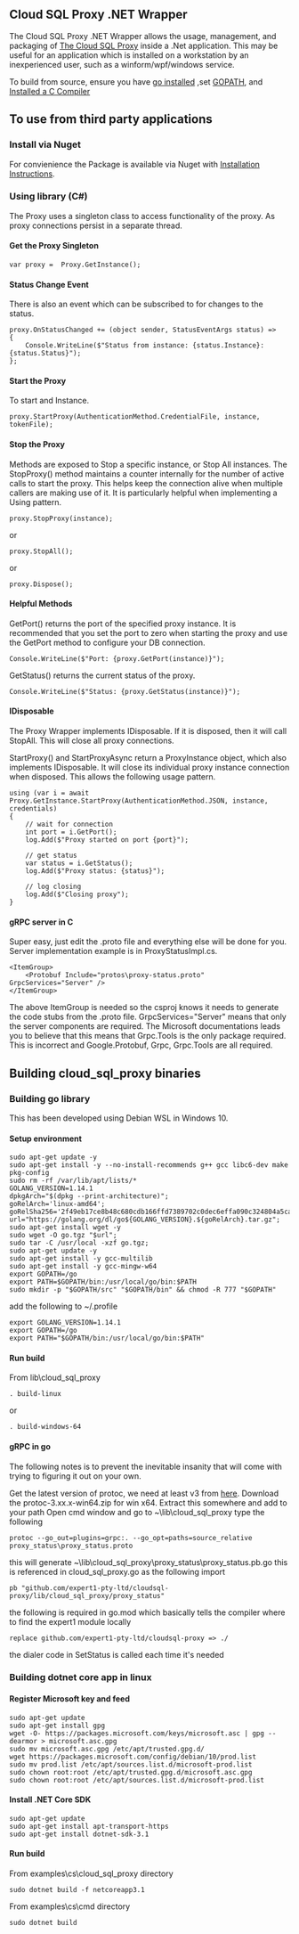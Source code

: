 ## Cloud SQL Proxy .NET Wrapper

The Cloud SQL Proxy .NET Wrapper allows the usage, management, and packaging of [The Cloud SQL Proxy](https://github.com/GoogleCloudPlatform/cloudsql-proxy)
inside a .Net application. This may be useful for an application which is installed on a workstation by an inexperienced user, such as a winform/wpf/windows service.

To build from source, ensure you have [go installed](https://golang.org/doc/install)
,set [GOPATH](https://github.com/golang/go/wiki/GOPATH), and
[Installed a C Compiler](http://mingw-w64.org/doku.php/download/mingw-builds)

## To use from third party applications

### Install via Nuget

For convienience the Package is available via Nuget with [Installation Instructions](https://www.nuget.org/packages/cloudsql-proxy-cs).

### Using library (C#)

The Proxy uses a singleton class to access functionality of the proxy. As proxy connections persist in a separate thread.

#### Get the Proxy Singleton

```
var proxy =  Proxy.GetInstance();
```

#### Status Change Event

There is also an event which can be subscribed to for changes to the status.

```
proxy.OnStatusChanged += (object sender, StatusEventArgs status) =>
{
	Console.WriteLine($"Status from instance: {status.Instance}: {status.Status}");
};
```

#### Start the Proxy

To start and Instance.

```
proxy.StartProxy(AuthenticationMethod.CredentialFile, instance, tokenFile);
```

#### Stop the Proxy

Methods are exposed to Stop a specific instance, or Stop All instances.
The StopProxy() method maintains a counter internally for the number of active calls to start the proxy. This helps keep the connection alive when multiple
callers are making use of it. It is particularly helpful when implementing a Using pattern.

```
proxy.StopProxy(instance);
```

or

```
proxy.StopAll();
```

or

```
proxy.Dispose();
```

#### Helpful Methods

GetPort() returns the port of the specified proxy instance. It is recommended that you set the port to zero when starting
the proxy and use the GetPort method to configure your DB connection.

```
Console.WriteLine($"Port: {proxy.GetPort(instance)}");
```

GetStatus() returns the current status of the proxy.

```
Console.WriteLine($"Status: {proxy.GetStatus(instance)}");
```

#### IDisposable

The Proxy Wrapper implements IDisposable. If it is disposed, then it will call StopAll. This will close all proxy connections.

StartProxy() and StartProxyAsync return a ProxyInstance object, which also implements IDisposable. It will close its individual
proxy instance connection when disposed. This allows the following usage pattern.

```
using (var i = await Proxy.GetInstance.StartProxy(AuthenticationMethod.JSON, instance, credentials)
{
	// wait for connection
	int port = i.GetPort();
	log.Add($"Proxy started on port {port}");

	// get status
	var status = i.GetStatus();
	log.Add($"Proxy status: {status}");

	// log closing
	log.Add($"Closing proxy");
}
```

#### gRPC server in C

Super easy, just edit the .proto file and everything else will be done for you. Server implementation example is in ProxyStatusImpl.cs.

```
<ItemGroup>
	<Protobuf Include="protos\proxy-status.proto" GrpcServices="Server" />
</ItemGroup>
```

The above ItemGroup is needed so the csproj knows it needs to generate the code stubs from the .proto file. GrpcServices="Server" means that only the server components are required. The Microsoft documentations leads you to believe that this means that Grpc.Tools is the only package required. This is incorrect and Google.Protobuf, Grpc, Grpc.Tools are all required.

## Building cloud_sql_proxy binaries

### Building go library

This has been developed using Debian WSL in Windows 10.

#### Setup environment

```
sudo apt-get update -y
sudo apt-get install -y --no-install-recommends g++ gcc libc6-dev make pkg-config
sudo rm -rf /var/lib/apt/lists/*
GOLANG_VERSION=1.14.1
dpkgArch="$(dpkg --print-architecture)";
goRelArch='linux-amd64';
goRelSha256='2f49eb17ce8b48c680cdb166ffd7389702c0dec6effa090c324804a5cac8a7f8';
url="https://golang.org/dl/go${GOLANG_VERSION}.${goRelArch}.tar.gz";
sudo apt-get install wget -y
sudo wget -O go.tgz "$url";
sudo tar -C /usr/local -xzf go.tgz;
sudo apt-get update -y
sudo apt-get install -y gcc-multilib
sudo apt-get install -y gcc-mingw-w64
export GOPATH=/go
export PATH=$GOPATH/bin:/usr/local/go/bin:$PATH
sudo mkdir -p "$GOPATH/src" "$GOPATH/bin" && chmod -R 777 "$GOPATH"
```

add the following to ~/.profile

```
export GOLANG_VERSION=1.14.1
export GOPATH=/go
export PATH="$GOPATH/bin:/usr/local/go/bin:$PATH"
```

#### Run build

From lib\cloud_sql_proxy

```
. build-linux
```

or

```
. build-windows-64
```

#### gRPC in go

The following notes is to prevent the inevitable insanity that will come with trying to figuring it out on your own.

Get the latest version of protoc, we need at least v3 from [here](https://github.com/protocolbuffers/protobuf/releases/tag/v3.12.3).
Download the protoc-3.xx.x-win64.zip for win x64.
Extract this somewhere and add to your path
Open cmd window and go to ~\lib\cloud_sql_proxy
type the following

```
protoc --go_out=plugins=grpc:. --go_opt=paths=source_relative proxy_status\proxy_status.proto
```

this will generate ~\lib\cloud_sql_proxy\proxy_status\proxy_status.pb.go
this is referenced in cloud_sql_proxy.go as the following import

```
pb "github.com/expert1-pty-ltd/cloudsql-proxy/lib/cloud_sql_proxy/proxy_status"
```

the following is required in go.mod which basically tells the compiler where to find the expert1 module locally

```
replace github.com/expert1-pty-ltd/cloudsql-proxy => ./
```

the dialer code in SetStatus is called each time it's needed

### Building dotnet core app in linux

#### Register Microsoft key and feed

```
sudo apt-get update
sudo apt-get install gpg
wget -O- https://packages.microsoft.com/keys/microsoft.asc | gpg --dearmor > microsoft.asc.gpg
sudo mv microsoft.asc.gpg /etc/apt/trusted.gpg.d/
wget https://packages.microsoft.com/config/debian/10/prod.list
sudo mv prod.list /etc/apt/sources.list.d/microsoft-prod.list
sudo chown root:root /etc/apt/trusted.gpg.d/microsoft.asc.gpg
sudo chown root:root /etc/apt/sources.list.d/microsoft-prod.list
```

#### Install .NET Core SDK

```
sudo apt-get update
sudo apt-get install apt-transport-https
sudo apt-get install dotnet-sdk-3.1
```

#### Run build

From examples\cs\cloud_sql_proxy directory

```
sudo dotnet build -f netcoreapp3.1
```

From examples\cs\cmd directory

```
sudo dotnet build
```
